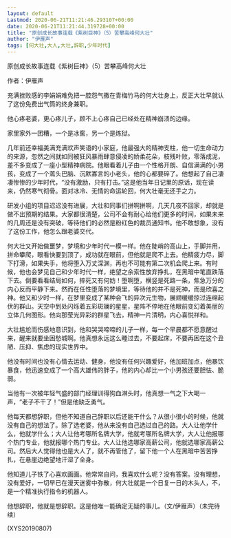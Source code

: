 ```yaml
---
layout: default
Lastmod: 2020-06-21T11:21:46.293107+00:00
date: 2020-06-21T11:21:44.319728+00:00
title: "原创成长故事连载《紫树巨神》（5）苦攀高峰何大壮"
author: "伊雁声"
tags: [何大壮,大人,大壮,辞职,少年时代]
---
```


原创成长故事连载《紫树巨神》（5）苦攀高峰何大壮

作者：伊雁声

充满挫败感的李娟娟难免把一腔怨气撒在青梅竹马的何大壮身上，反正大壮早就认了这份免费出气筒的终身兼职。

他心疼老婆，更心疼儿子，顾不上心疼自己已经处在精神崩溃的边缘。

家里家外一团糟，一个是冰窖，另一个是炼狱。

几年前还幸福美满充满欢声笑语的小家庭，他最强大的精神支柱，他一切生命动力的来源，忽然之间就如同被狂风暴雨肆意侵凌的娇柔花朵，枝残叶败，零落成泥，差不多变成了一座小型精神病院。他眼看着儿子由一个性格开朗、自信满满的小男孩，变成了一个蔫头巴脑、沉默寡言的小老头，他的心都要碎了。他想起了自己凄凄惨惨的少年时代，“没有激励，只有打击。”这是他当年日记里的原话，现在读来，仍然寒气彻骨。面对冰冷、无情的命运轮回，何大壮毫无还手之力。

研发小组的项目迟迟没有进展，大壮和同事们拼啊拼啊，几天几夜不回家，却就是做不出预期的结果。大家都很清楚，公司不会有耐心给他们更多的时间，如果未来的几周还是没有突破，等待他们的必然是粉红色的裁员通知书。他不敢想象，没有了这份工作，他怎么跟老婆交代。

何大壮又开始做噩梦，梦境和少年时代一模一样。他在陡峭的高山上，手脚并用，拼命攀爬，眼看快要到顶了，成功就在眼前，但他就是爬不上去。他精疲力尽，脚下打滑，如果失手，他将堕入万丈深渊，再也不可能有第二次机会爬上来。有时候，他也会梦见自己和少年时代一样，绝望之余索性放弃挣扎，在黑暗中笔直跌落下去。倒要看看结局如何，摔死又有何妨！堕啊堕，横竖是死路一条，焦急万分的内心反而平静下来。然而在任性堕落的梦境里，等待他的并不是死神，而是欣喜之神。他又和少时一样，在梦里变成了某种会飞的异次元生物，展翅缓缓掠过连绵起伏的群山。天空中到处闪烁着五彩斑斓的星星，星阵不停地在他眼前变幻着美丽的立体几何图形。他向那莹光异彩的群星飞去，精神一片清明，内心喜悦祥和。

大壮尴尬而伤感地意识到，他和哭哭啼啼的儿子一样，每一个早晨都不愿意醒过来，醒来就要坐困愁城啊。他真想永远这么睡过去，不要起床，不要再困在这个丑陋、压抑、焦虑的现实世界中。

他没有时间也没有心情去运动、健身，他没有任何兴趣爱好，他加班加点，他暴饮暴食，他迅速变成了一个高大雄伟的胖子，他的内心却比一个小男孩还要胆怯、脆弱。

当他有一次被年轻气盛的部门经理训得狗血淋头时，他真想一气之下大喝一声，“老子不干了！”但是他缺乏勇气。

他每天都想辞职，但他不知道自己辞职以后还能干什么？从很小很小的时候，他就没有自己的想法了。除了选老婆，他从来没有自己选过自己的路。大人让他学什么，他就学什么；大人让他考哪所名牌大学，他就考哪所名牌大学，大人让他报哪个热门专业，他就报哪个热门专业。大人让他选哪家高薪公司，他就选哪家高薪公司。然后大人觉得他也是大人了，就不再管他了，留下他一个人在黑暗中苦苦挣扎，在悬崖边绝望地汗湿了全身。

他知道儿子铁了心喜欢画画。他常常自问，我喜欢什么呢？没有答案。没有理想，没有爱好，一切早已在漫天迷雾中弥散，何大壮就是一个日复一日的木头人，不，是一个精准执行指令的机器人。

他想辞职，他就是想辞职。这是他唯一能确定无疑的事儿。（文/伊雁声）（未完待续）

(XYS20190807)

